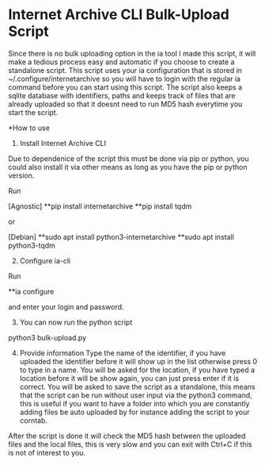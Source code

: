# Internet Archive CLI Bulk-Upload Script

Since there is no bulk uploading option in the ia tool I made this script, it will make a tedious process easy and automatic if you choose to create a standalone script.
This script uses your ia configuration that is stored in ~/.configure/internetarchive so you will have to login with the regular ia command before you can start using this script.
The script also keeps a sqlite database with identifiers, paths and keeps track of files that are already uploaded so that it doesnt need to run MD5 hash everytime you start the script.




*How to use
1. Install Internet Archive CLI

Due to dependenice of the script this must be done via pip or python, you could also install it via other means as long as you have the pip or python version.


Run 

[Agnostic]
**pip install internetarchive
**pip install tqdm

or

[Debian]
**sudo apt install python3-internetarchive
**sudo apt install python3-tqdm

2. Configure ia-cli

Run 

**ia configure 

and enter your login and password.

3. You can now run the python script

python3 bulk-upload.py

4. Provide information
Type the name of the identifier, if you have uploaded the identifier before it will show up in the list otherwise press 0 to type in a name.
You will be asked for the location, if you have typed a location before it will be show again, you can just press enter if it is correct.
You will be asked to save the script as a standalone, this means that the script can be run without user input via the python3 command,
this is useful if you want to have a folder into which you are constantly adding files be auto uploaded by for instance adding the script to your corntab.

After the script is done it will check the MD5 hash between the uploaded files and the local files, this is very slow and you can exit with Ctrl+C if this is not of interest to you.
